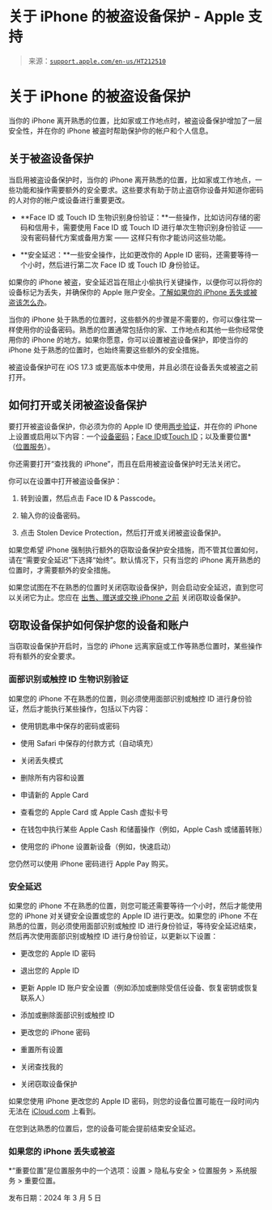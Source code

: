 <!--yml

类别：未分类

日期：2024-05-27 15:00:48

-->

# 关于 iPhone 的被盗设备保护 - Apple 支持

> 来源：[`support.apple.com/en-us/HT212510`](https://support.apple.com/en-us/HT212510)

# 关于 iPhone 的被盗设备保护

当你的 iPhone 离开熟悉的位置，比如家或工作地点时，被盗设备保护增加了一层安全性，并在你的 iPhone 被盗时帮助保护你的帐户和个人信息。

## 关于被盗设备保护

当启用被盗设备保护时，当你的 iPhone 离开熟悉的位置，比如家或工作地点，一些功能和操作需要额外的安全要求。这些要求有助于防止盗窃你设备并知道你密码的人对你的帐户或设备进行重要更改。

+   **Face ID 或 Touch ID 生物识别身份验证：**一些操作，比如访问存储的密码和信用卡，需要使用 Face ID 或 Touch ID 进行单次生物识别身份验证 —— 没有密码替代方案或备用方案 —— 这样只有你才能访问这些功能。

+   **安全延迟：**一些安全操作，比如更改你的 Apple ID 密码，还需要等待一个小时，然后进行第二次 Face ID 或 Touch ID 身份验证。

如果你的 iPhone 被盗，安全延迟旨在阻止小偷执行关键操作，以便你可以将你的设备标记为丢失，并确保你的 Apple 账户安全。[了解如果你的 iPhone 丢失或被盗该怎么办](https://support.apple.com/HT201472)。

当你的 iPhone 处于熟悉的位置时，这些额外的步骤是不需要的，你可以像往常一样使用你的设备密码。熟悉的位置通常包括你的家、工作地点和其他一些你经常使用你的 iPhone 的地方。如果你愿意，你可以设置被盗设备保护，即使当你的 iPhone 处于熟悉的位置时，也始终需要这些额外的安全措施。

被盗设备保护可在 iOS 17.3 或更高版本中使用，并且必须在设备丢失或被盗之前打开。

## 如何打开或关闭被盗设备保护

要打开被盗设备保护，你必须为你的 Apple ID 使用[两步验证](https://support.apple.com/102660)，并在你的 iPhone 上设置或启用以下内容：一个[设备密码](https://support.apple.com/kb/HT204060)；[Face ID](https://support.apple.com/kb/HT208109)或[Touch ID](https://support.apple.com/kb/HT201371)；以及重要位置*（[位置服务](https://support.apple.com/kb/HT207092)）。

你还需要打开“查找我的 iPhone”，而且在启用被盗设备保护时无法关闭它。

你可以在设置中打开被盗设备保护：

1.  转到设置，然后点击 Face ID & Passcode。

1.  输入你的设备密码。

1.  点击 Stolen Device Protection，然后打开或关闭被盗设备保护。

如果您希望 iPhone 强制执行额外的窃取设备保护安全措施，而不管其位置如何，请在“需要安全延迟”下选择“始终”。默认情况下，只有当您的 iPhone 离开熟悉的位置时，才需要额外的安全措施。

如果您试图在不在熟悉的位置时关闭窃取设备保护，则会启动安全延迟，直到您可以关闭它为止。您应在 [出售、赠送或交换 iPhone 之前](https://support.apple.com/kb/HT201351) 关闭窃取设备保护。

## 窃取设备保护如何保护您的设备和账户

当窃取设备保护开启时，当您的 iPhone 远离家庭或工作等熟悉位置时，某些操作将有额外的安全要求。

### 面部识别或触控 ID 生物识别验证

如果您的 iPhone 不在熟悉的位置，则必须使用面部识别或触控 ID 进行身份验证，然后才能执行某些操作，包括以下内容：

+   使用钥匙串中保存的密码或密码

+   使用 Safari 中保存的付款方式（自动填充）

+   关闭丢失模式

+   删除所有内容和设置

+   申请新的 Apple Card

+   查看您的 Apple Card 或 Apple Cash 虚拟卡号

+   在钱包中执行某些 Apple Cash 和储蓄操作（例如，Apple Cash 或储蓄转账）

+   使用您的 iPhone 设置新设备（例如，快速启动）

您仍然可以使用 iPhone 密码进行 Apple Pay 购买。

### 安全延迟

如果您的 iPhone 不在熟悉的位置，则您可能还需要等待一个小时，然后才能使用您的 iPhone 对关键安全设置或您的 Apple ID 进行更改。如果您的 iPhone 不在熟悉的位置，则必须使用面部识别或触控 ID 进行身份验证，等待安全延迟结束，然后再次使用面部识别或触控 ID 进行身份验证，以更新以下设置：

+   更改您的 Apple ID 密码

+   退出您的 Apple ID

+   更新 Apple ID 账户安全设置（例如添加或删除受信任设备、恢复密钥或恢复联系人）

+   添加或删除面部识别或触控 ID

+   更改您的 iPhone 密码

+   重置所有设置

+   关闭查找我的

+   关闭窃取设备保护

如果您使用 iPhone 更改您的 Apple ID 密码，则您的设备位置可能在一段时间内无法在 [iCloud.com](http://icloud.com/) 上看到。

在您到达熟悉的位置后，您的设备可能会提前结束安全延迟。

### 如果您的 iPhone 丢失或被盗

*“重要位置”是位置服务中的一个选项：设置 > 隐私与安全 > 位置服务 > 系统服务 > 重要位置。

发布日期：2024 年 3 月 5 日
